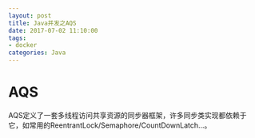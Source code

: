 ```yaml
---
layout: post
title: Java并发之AQS
date: 2017-07-02 11:10:00
tags:
- docker
categories: Java
---
```

# AQS
AQS定义了一套多线程访问共享资源的同步器框架，许多同步类实现都依赖于它，如常用的ReentrantLock/Semaphore/CountDownLatch...。

